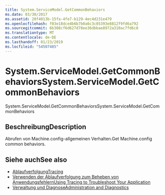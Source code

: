 ```yaml
---
title: System.ServiceModel.GetCommonBehaviors
ms.date: 03/30/2017
ms.assetid: 20f4013b-15fa-4fe7-b129-4ec4d231e479
ms.openlocfilehash: f03e18dce4b6b7b0a6c3c05393e8812f9fd6a792
ms.sourcegitcommit: 6b308cf6d627d78ee36dbbae8972a310ac7fd6c8
ms.translationtype: MT
ms.contentlocale: de-DE
ms.lasthandoff: 01/23/2019
ms.locfileid: "54507485"
---
```

# <a name="systemservicemodelgetcommonbehaviors"></a><span data-ttu-id="aa2bf-102">System.ServiceModel.GetCommonBehaviors</span><span class="sxs-lookup"><span data-stu-id="aa2bf-102">System.ServiceModel.GetCommonBehaviors</span></span>
<span data-ttu-id="aa2bf-103">System.ServiceModel.GetCommonBehaviors</span><span class="sxs-lookup"><span data-stu-id="aa2bf-103">System.ServiceModel.GetCommonBehaviors</span></span>  
  
## <a name="description"></a><span data-ttu-id="aa2bf-104">Beschreibung</span><span class="sxs-lookup"><span data-stu-id="aa2bf-104">Description</span></span>  
 <span data-ttu-id="aa2bf-105">Abrufen von Machine.config-allgemeinen Verhalten.</span><span class="sxs-lookup"><span data-stu-id="aa2bf-105">Get Machine.config common behaviors.</span></span>  
  
## <a name="see-also"></a><span data-ttu-id="aa2bf-106">Siehe auch</span><span class="sxs-lookup"><span data-stu-id="aa2bf-106">See also</span></span>
- [<span data-ttu-id="aa2bf-107">Ablaufverfolgung</span><span class="sxs-lookup"><span data-stu-id="aa2bf-107">Tracing</span></span>](../../../../../docs/framework/wcf/diagnostics/tracing/index.md)
- [<span data-ttu-id="aa2bf-108">Verwenden der Ablaufverfolgung zum Beheben von Anwendungsfehlern</span><span class="sxs-lookup"><span data-stu-id="aa2bf-108">Using Tracing to Troubleshoot Your Application</span></span>](../../../../../docs/framework/wcf/diagnostics/tracing/using-tracing-to-troubleshoot-your-application.md)
- [<span data-ttu-id="aa2bf-109">Verwaltung und Diagnose</span><span class="sxs-lookup"><span data-stu-id="aa2bf-109">Administration and Diagnostics</span></span>](../../../../../docs/framework/wcf/diagnostics/index.md)
